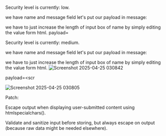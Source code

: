 Security level is currently: low.

we have name and message field let's put our payload in message:

we have to just increase the length of input box of name by simply editing the value form html.
payload=<script>alert(1)</script>

Security level is currently: medium.

we have name and message field let's put our payload in message:

we have to just increase the length of input box of name by simply editing the value form html.
![Screenshot 2025-04-25 030842](https://github.com/user-attachments/assets/7a6b0608-d170-4dca-a53a-9ec3725b239f)

payload=<scr<script>ipt>alert(1)</script>

![Screenshot 2025-04-25 030805](https://github.com/user-attachments/assets/a0e82480-ee5a-42b2-98e6-fd6e8b9897d2)


Patch:

Escape output when displaying user-submitted content using htmlspecialchars().

Validate and sanitize input before storing, but always escape on output (because raw data might be needed elsewhere).
